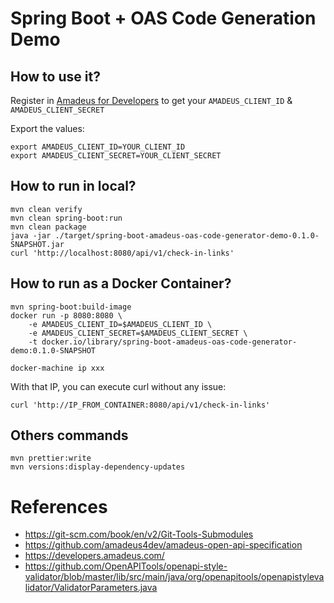 # Spring Boot + OAS Code Generation Demo

## How to use it?

Register in [Amadeus for Developers](https://developers.amadeus.com) to get your `AMADEUS_CLIENT_ID` & `AMADEUS_CLIENT_SECRET`

Export the values:

```
export AMADEUS_CLIENT_ID=YOUR_CLIENT_ID
export AMADEUS_CLIENT_SECRET=YOUR_CLIENT_SECRET
```

## How to run in local?

```
mvn clean verify
mvn clean spring-boot:run
mvn clean package
java -jar ./target/spring-boot-amadeus-oas-code-generator-demo-0.1.0-SNAPSHOT.jar
curl 'http://localhost:8080/api/v1/check-in-links'
```

## How to run as a Docker Container?

```
mvn spring-boot:build-image
docker run -p 8080:8080 \
    -e AMADEUS_CLIENT_ID=$AMADEUS_CLIENT_ID \
    -e AMADEUS_CLIENT_SECRET=$AMADEUS_CLIENT_SECRET \
    -t docker.io/library/spring-boot-amadeus-oas-code-generator-demo:0.1.0-SNAPSHOT
```

```
docker-machine ip xxx
```

With that IP, you can execute curl without any issue:

```
curl 'http://IP_FROM_CONTAINER:8080/api/v1/check-in-links'
```

## Others commands

```
mvn prettier:write
mvn versions:display-dependency-updates
```

# References

- https://git-scm.com/book/en/v2/Git-Tools-Submodules
- https://github.com/amadeus4dev/amadeus-open-api-specification
- https://developers.amadeus.com/
- https://github.com/OpenAPITools/openapi-style-validator/blob/master/lib/src/main/java/org/openapitools/openapistylevalidator/ValidatorParameters.java